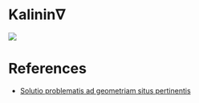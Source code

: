 # Kalinin∇

![](https://upload.wikimedia.org/wikipedia/commons/1/15/Image-Koenigsberg%2C_Map_by_Merian-Erben_1652.jpg)

# References

* [Solutio problematis ad geometriam situs pertinentis](http://eulerarchive.maa.org/docs/originals/E053.pdf)
